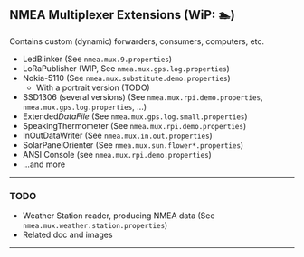 ## NMEA Multiplexer Extensions (WiP: 🏊)

Contains custom (dynamic) forwarders, consumers, computers, etc.

- LedBlinker (See `nmea.mux.9.properties`)
- LoRaPublisher (WIP, See `nmea.mux.gps.log.properties`)
- Nokia-5110 (See `nmea.mux.substitute.demo.properties`)
    - With a portrait version (TODO)
- SSD1306 (several versions) (See `nmea.mux.rpi.demo.properties`, `nmea.mux.gps.log.properties`, ...)
- Extended*DataFile* (See `nmea.mux.gps.log.small.properties`)
- SpeakingThermometer (See `nmea.mux.rpi.demo.properties`)
- InOutDataWriter (See `nmea.mux.in.out.properties`)
- SolarPanelOrienter (See `nmea.mux.sun.flower*.properties`)
- ANSI Console (see `nmea.mux.rpi.demo.properties`)
- ...and more

---

### TODO
- Weather Station reader, producing NMEA data (See `nmea.mux.weather.station.properties`)
- Related doc and images

---

